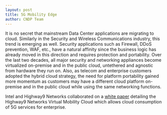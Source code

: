 ```yaml
---
layout: post
title: 5G Mobility Edge
author: CNDP Team
---
```


It is no secret that mainstream Data Center applications are migrating to cloud. Similarly in the
Security and Wireless Communications industry, this trend is emerging as well. Security
applications such as Firewall, DDoS prevention, WAF, etc., have a natural affinity since the
business logic has already moved in this direction and requires protection and portability. Over
the last two decades, all major security and networking appliances become virtualized on-premise
and in the public cloud, untethered and agnostic from hardware they run on. Also, as telecom and
enterprise customers adopted the hybrid cloud strategy, the need for platform portability gained
more momentum as customers may have a different cloud platform on-premise and in the public cloud
while using the same networking functions.

Intel and Highway9 Networks collaborated on a [white paper](/assets/papers/CNDP_5G_Mobility_Edge.pdf)
detailing the Highway9 Networks Virtual Mobility Cloud which allows cloud consumption of 5G
services for enterprise.
